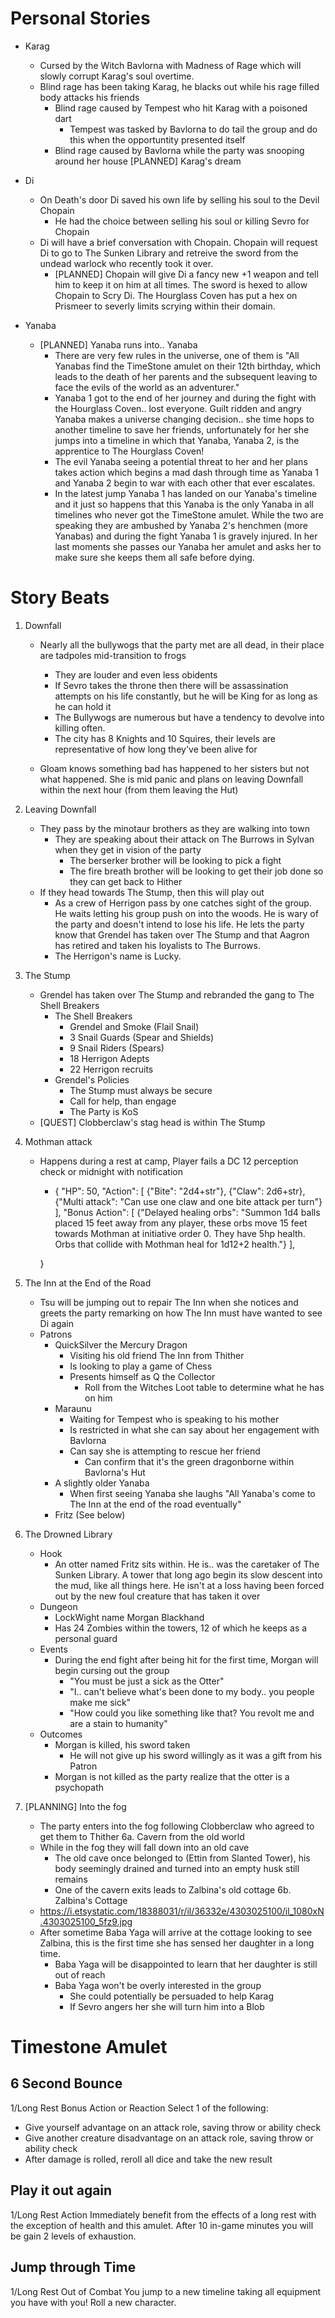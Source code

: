# Personal Stories
- Karag
    - Cursed by the Witch Bavlorna with Madness of Rage which will slowly corrupt Karag's soul overtime.
    - Blind rage has been taking Karag, he blacks out while his rage filled body attacks his friends
        - Blind rage caused by Tempest who hit Karag with a poisoned dart
            - Tempest was tasked by Bavlorna to do tail the group and do this when the opportuntity presented itself
        - Blind rage caused by Bavlorna while the party was snooping around her house
    [PLANNED] Karag's dream
- Di
    - On Death's door Di saved his own life by selling his soul to the Devil Chopain
        - He had the choice between selling his soul or killing Sevro for Chopain
    - Di will have a brief conversation with Chopain. Chopain will request Di to go to The Sunken Library and retreive the sword from the undead warlock who recently took it over.
        - [PLANNED] Chopain will give Di a fancy new +1 weapon and tell him to keep it on him at all times. The sword is hexed to allow Chopain to Scry Di. The Hourglass Coven has put a hex on Prismeer to severly limits scrying within their domain.
    
- Yanaba
    - [PLANNED] Yanaba runs into.. Yanaba
        - There are very few rules in the universe, one of them is "All Yanabas find the TimeStone amulet on their 12th birthday, which leads to the death of her parents and the subsequent leaving to face the evils of the world as an adventurer."
        - Yanaba 1 got to the end of her journey and during the fight with the Hourglass Coven.. lost everyone. Guilt ridden and angry Yanaba makes a universe changing decision.. she time hops to another timeline to save her friends, unfortunately for her she jumps into a timeline in which that Yanaba, Yanaba 2, is the apprentice to The Hourglass Coven!
        - The evil Yanaba seeing a potential threat to her and her plans takes action which begins a mad dash through time as Yanaba 1 and Yanaba 2 begin to war with each other that ever escalates.
        - In the latest jump Yanaba 1 has landed on our Yanaba's timeline and it just so happens that this Yanaba is the only Yanaba in all timelines who never got the TimeStone amulet. While the two are speaking they are ambushed by Yanaba 2's henchmen (more Yanabas) and during the fight Yanaba 1 is gravely injured. In her last moments she passes our Yanaba her amulet and asks her to make sure she keeps them all safe before dying.


# Story Beats
1. Downfall
    - Nearly all the bullywogs that the party met are all dead, in their place are tadpoles mid-transition to frogs
        - They are louder and even less obidents
        - If Sevro takes the throne then there will be assassination attempts on his life constantly, but he will be King for as long as he can hold it
        - The Bullywogs are numerous but have a tendency to devolve into killing often.
        - The city has 8 Knights and 10 Squires, their levels are representative of how long they've been alive for
        
    - Gloam knows something bad has happened to her sisters but not what happened. She is mid panic and plans on leaving Downfall within the next hour (from them leaving the Hut)
2. Leaving Downfall
    - They pass by the minotaur brothers as they are walking into town
        - They are speaking about their attack on The Burrows in Sylvan when they get in vision of the party
            - The berserker brother will be looking to pick a fight
            - The fire breath brother will be looking to get their job done so they can get back to Hither
    - If they head towards The Stump, then this will play out
        - As a crew of Herrigon pass by one catches sight of the group. He waits letting his group push on into the woods. He is wary of the party and doesn't intend to lose his life. He lets the party know that Grendel has taken over The Stump and that Aagron has retired and taken his loyalists to The Burrows.
        - The Herrigon's name is Lucky.
3. The Stump
    - Grendel has taken over The Stump and rebranded the gang to The Shell Breakers
        - The Shell Breakers
            - Grendel and Smoke (Flail Snail)
            - 3 Snail Guards (Spear and Shields)
            - 9 Snail Riders (Spears)
            - 18 Herrigon Adepts
            - 22 Herrigon recruits
        - Grendel's Policies
            - The Stump must always be secure
            - Call for help, than engage
            - The Party is KoS
    - [QUEST] Clobberclaw's stag head is within The Stump
5. Mothman attack
    - Happens during a rest at camp, Player fails a DC 12 perception check or midnight with notification
        - {
            "HP": 50,
            "Action": [
                {"Bite": "2d4+str"},
                {"Claw": 2d6+str},
                {"Multi attack": "Can use one claw and one bite attack per turn"}
            ],
            "Bonus Action": [
                {"Delayed healing orbs": "Summon 1d4 balls placed 15 feet away from any player, these orbs move 15 feet towards Mothman at initiative order 0. They have 5hp health. Orbs that collide with Mothman heal for 1d12+2 health."}
            ],

        }

4. The Inn at the End of the Road
    - Tsu will be jumping out to repair The Inn when she notices and greets the party remarking on how The Inn must have wanted to see Di again
    - Patrons
        - QuickSilver the Mercury Dragon
            - Visiting his old friend The Inn from Thither
            - Is looking to play a game of Chess
            - Presents himself as Q the Collector
                - Roll from the Witches Loot table to determine what he has on him
        - Maraunu
            - Waiting for Tempest who is speaking to his mother
            - Is restricted in what she can say about her engagement with Bavlorna
            - Can say she is attempting to rescue her friend
                - Can confirm that it's the green dragonborne within Bavlorna's Hut
        - A slightly older Yanaba
            - When first seeing Yanaba she laughs "All Yanaba's come to The Inn at the end of the road eventually"
        - Fritz (See below)
    
5. The Drowned Library
    - Hook
        - An otter named Fritz sits within. He is.. was the caretaker of The Sunken Library. A tower that long ago begin its slow descent into the mud, like all things here. He isn't at a loss having been forced out by the new foul creature that has taken it over
    - Dungeon
        - LockWight name Morgan Blackhand
        - Has 24 Zombies within the towers, 12 of which he keeps as a personal guard
    - Events
        - During the end fight after being hit for the first time, Morgan will begin cursing out the group
            - "You must be just a sick as the Otter"
            - "I.. can't believe what's been done to my body.. you people make me sick"
            - "How could you like something like that? You revolt me and are a stain to humanity"
    - Outcomes
        - Morgan is killed, his sword taken
            - He will not give up his sword willingly as it was a gift from his Patron
        - Morgan is not killed as the party realize that the otter is a psychopath




6. [PLANNING] Into the fog
    - The party enters into the fog following Clobberclaw who agreed to get them to Thither
6a. Cavern from the old world
    - While in the fog they will fall down into an old cave
        - The old cave once belonged to (Ettin from Slanted Tower), his body seemingly drained and turned into an empty husk still remains
        - One of the cavern exits leads to Zalbina's old cottage
6b. Zalbina's Cottage
    - https://i.etsystatic.com/18388031/r/il/36332e/4303025100/il_1080xN.4303025100_5fz9.jpg
    - After sometime Baba Yaga will arrive at the cottage looking to see Zalbina, this is the first time she has sensed her daughter in a long time.
        - Baba Yaga will be disappointed to learn that her daughter is still out of reach
        - Baba Yaga won't be overly interested in the group
            - She could potentially be persuaded to help Karag
            - If Sevro angers her she will turn him into a Blob

    










# Timestone Amulet
## 6 Second Bounce
1/Long Rest
Bonus Action or Reaction
Select 1 of the following:
- Give yourself advantage on an attack role, saving throw or ability check
- Give another creature disadvantage on an attack role, saving throw or ability check
- After damage is rolled, reroll all dice and take the new result

## Play it out again
1/Long Rest
Action
Immediately benefit from the effects of a long rest with the exception of health and this amulet. After 10 in-game minutes you will be gain 2 levels of exhaustion.

## Jump through Time
1/Long Rest
Out of Combat
You jump to a new timeline taking all equipment you have with you! Roll a new character.